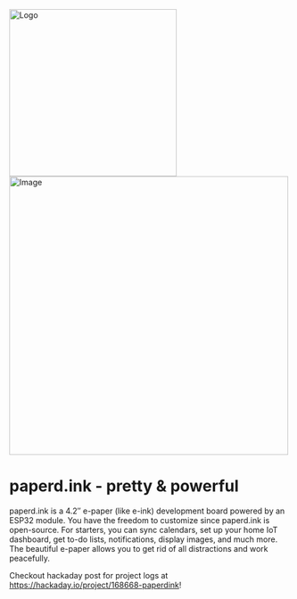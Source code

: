 <img src="https://paperdink.github.io/images/paperd_ink.svg" alt="Logo" width="300px">

<img src="https://paperdink.github.io/images/abstract_clock_side_image.png" alt="Image" width="500px">

# paperd.ink - pretty & powerful

paperd.ink is a 4.2″ e-paper (like e-ink) development board powered by an ESP32 module. You have the freedom to customize since paperd.ink is open-source. For starters, you can sync calendars, set up your home IoT dashboard, get to-do lists, notifications, display images, and much more. The beautiful e-paper allows you to get rid of all distractions and work peacefully.


Checkout hackaday post for project logs at https://hackaday.io/project/168668-paperdink!
